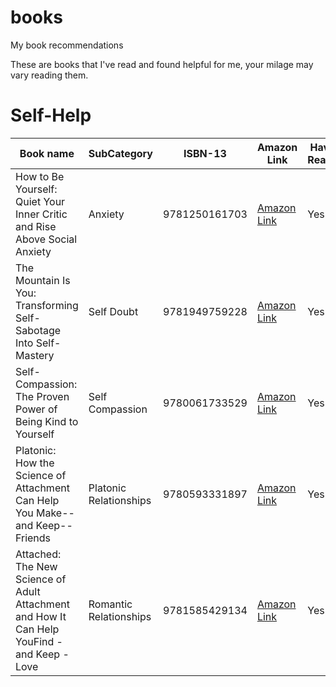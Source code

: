 # books
My book recommendations

These are books that I've read and found helpful for me, your milage may vary reading them.


# Self-Help
| Book name | SubCategory | ISBN-13 | Amazon Link | Have Read? |
| ------------- | ------------- | ------------- | ------------- | ------------- |
| How to Be Yourself: Quiet Your Inner Critic and Rise Above Social Anxiety | Anxiety | 9781250161703 | [Amazon Link](https://www.amazon.com/How-Be-Yourself-Critic-Anxiety/dp/1250161703) | Yes |
| The Mountain Is You: Transforming Self-Sabotage Into Self-Mastery | Self Doubt | 9781949759228 | [Amazon Link](https://www.amazon.com/gp/product/1949759229) | Yes |
| Self-Compassion: The Proven Power of Being Kind to Yourself | Self Compassion | 9780061733529 | [Amazon Link](https://www.amazon.com/gp/product/0061733520) | Yes |
| Platonic: How the Science of Attachment Can Help You Make--and Keep--Friends | Platonic Relationships | 9780593331897 | [Amazon Link](https://www.amazon.com/gp/product/0593331893) | Yes |
| Attached: The New Science of Adult Attachment and How It Can Help YouFind - and Keep - Love | Romantic Relationships | 9781585429134 | [Amazon Link](https://www.amazon.com/gp/product/1585429139) | Yes |
